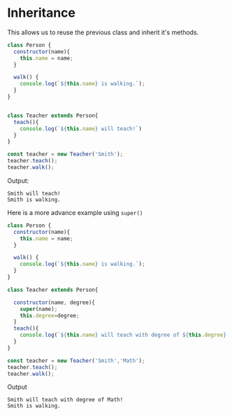 # Inheritance

This allows us to reuse the previous class and inherit it's methods.

```javascript
class Person {
  constructor(name){
    this.name = name;
  }

  walk() {
    console.log(`${this.name} is walking.`);
  }
}


class Teacher extends Person{
  teach(){
    console.log(`${this.name} will teach!`)
  }
}

const teacher = new Teacher('Smith');
teacher.teach();
teacher.walk();
```

Output:
```
Smith will teach!
Smith is walking.
```

Here is a more advance example using `super()`

```javascript
class Person {
  constructor(name){
    this.name = name;
  }

  walk() {
    console.log(`${this.name} is walking.`);
  }
}

class Teacher extends Person{

  constructor(name, degree){
    super(name);
    this.degree=degree;
  }
  teach(){
    console.log(`${this.name} will teach with degree of ${this.degree}!`)
  }
}

const teacher = new Teacher('Smith','Math');
teacher.teach();
teacher.walk();
```

Output
```
Smith will teach with degree of Math!
Smith is walking.
```
